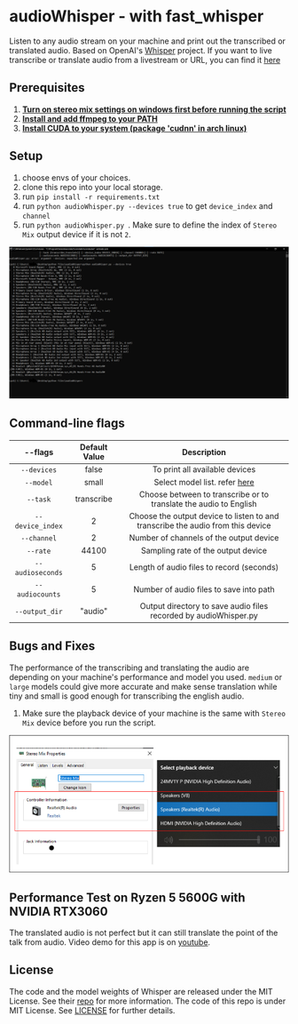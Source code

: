 # audioWhisper - with fast_whisper
Listen to any audio stream on your machine and print out the transcribed or translated audio. Based on OpenAI's [Whisper](https://github.com/openai/whisper) project. If you want to live transcribe or translate audio from a livestream or URL, you can find it [here](https://github.com/fortypercnt/stream-translator)

## Prerequisites

1. [**Turn on stereo mix settings on windows first before running the script**](https://www.howtogeek.com/howto/39532/how-to-enable-stereo-mix-in-windows-7-to-record-audio/)
2. [**Install and add ffmpeg to your PATH**](https://www.thewindowsclub.com/how-to-install-ffmpeg-on-windows-10#:~:text=Click%20New%20and%20type%20the,Click%20OK%20to%20apply%20changes.)
3. [**Install CUDA to your system (package 'cudnn' in arch linux)**](https://developer.nvidia.com/cuda-downloads) 
## Setup

1. choose envs of your choices.
2. clone this repo into your local storage.
3. run ```pip install -r requirements.txt```
4. run ```python audioWhisper.py --devices true``` to get `device_index` and `channel`
5. run ```python audioWhisper.py ```. Make sure to define the index of `Stereo Mix` output device if it is not `2`.

<img src="https://raw.githubusercontent.com/Awexander/audioWhisper/main/screenshots/--deviceslist.png">

## Command-line flags
|      --flags          |  Default Value  |      Description                                                                                       |
|:---------------------:|:---------------:|:------------------------------------------------------------------------------------------------------:|
|`--devices`            | false           | To print all available devices                                                                         |
|`--model`              | small           | Select model list. refer [here](https://github.com/openai/whisper#available-models-and-languages)      |
|`--task`               | transcribe      | Choose between to transcribe  or to translate the audio to English                                     |
|`--device_index`       | 2               | Choose the output device to listen to and transcribe the audio from this device                        |
|`--channel`            | 2               | Number of channels of the output device                                                                |
|`--rate`               | 44100           | Sampling rate of the output device                                                                     |
|`--audioseconds`       | 5               | Length of audio files to record (seconds)                                                              |
|`--audiocounts`        | 5               | Number of audio files to save into path                                                                |
|`--output_dir`         | "audio"         | Output directory to save audio files recorded by audioWhisper.py                                       |

## Bugs and Fixes
The performance of the transcribing and translating the audio are depending on your machine's performance and model you used. `medium` or `large` models could give more accurate and make sense translation while tiny and small is good enough for transcribing the english audio. 

1. Make sure the playback device of your machine is the same with `Stereo Mix` device before you run the script. 
<img src=https://raw.githubusercontent.com/Awexander/audioWhisper/main/screenshots/stereomix.png>

## Performance Test on Ryzen 5 5600G with NVIDIA RTX3060
The translated audio is not perfect but it can still translate the point of the talk from audio. Video demo for this app is on [youtube](https://youtu.be/8n_KKEST1gg).


## License
The code and the model weights of Whisper are released under the MIT License. See their [repo](https://github.com/openai/whisper#license) for more information.
The code of this repo is under MIT License. See [LICENSE](LICENSE) for further details.


